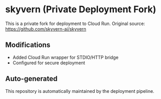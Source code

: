 # skyvern (Private Deployment Fork)

This is a private fork for deployment to Cloud Run.
Original source: https://github.com/skyvern-ai/skyvern

## Modifications
- Added Cloud Run wrapper for STDIO/HTTP bridge
- Configured for secure deployment

## Auto-generated
This repository is automatically maintained by the deployment pipeline.
